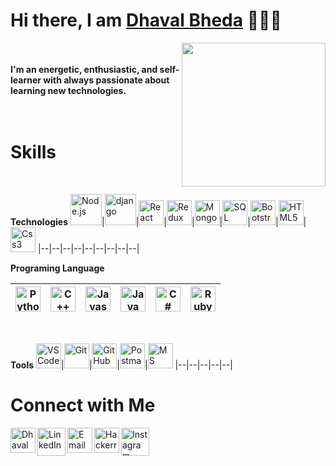 
<h1>Hi there, I am <a href="https://www.dhavalbheda.tech" target="_blank">Dhaval Bheda</a> 🙋🏽‍♂️</h1> 

<img align='right' src="https://media.giphy.com/media/H7AmqyARFEc7S1Smtl/giphy.gif" width="230">

<br/><br/>
<b>I'm an energetic, enthusiastic, and self-learner with always passionate about learning new technologies.</b> 
<br/><br/>
<br/>
<h1>Skills</h1>
<br/>

 **Technologies**
 <img alt="Node.js" width="50px" src="https://img.icons8.com/color/480/000000/nodejs.png"/>|<img alt="django" width="50px" src="https://img.icons8.com/color/500/000000/django.png"/>|<img alt="React" width="40px" src="https://img.icons8.com/cute-clipart/50/000000/react-native.png"/>|<img alt="Redux" width="40px" src="https://img.icons8.com/color/480/000000/redux.png"/>|<img alt="MongoDB" width="40px" src="https://img.icons8.com/color/480/000000/mongodb.png"/>|<img alt="SQL" width="40px" src="https://img.icons8.com/ios-filled/100/000000/sql.png"/>|<img alt="Bootstrap" width="40px" src="https://img.icons8.com/color/50/000000/bootstrap.png"/>|<img alt="HTML5" width="40px" src="https://img.icons8.com/color/480/000000/html-5.png"/>|<img alt="Css3" width="40px" src="https://img.icons8.com/color/480/000000/css3.png"/>
 |--|--|--|--|--|--|--|--|--|
<br/>

 **Programing Language**

<img alt="Python3" width="40px" src="https://img.icons8.com/color/480/000000/python.png"/>|<img alt="C++" width="40px" src="https://img.icons8.com/color/480/000000/c-plus-plus-logo.png"/>|<img alt="Javascript" width="40px" src="https://img.icons8.com/color/480/000000/javascript-logo-1.png"/>|<img alt="Java" width="40px" src="https://img.icons8.com/color/480/000000/java-coffee-cup-logo.png"/>|<img alt="C#" width="40px" src="https://img.icons8.com/color/48/000000/c-sharp-logo.png"/>|<img alt="Ruby" width="40px" src="https://img.icons8.com/color/48/000000/ruby-programming-language.png"/>
 |--|--|--|--|--|--|
<br/>

 **Tools**
 <img alt="VS Code" width="40px" src="https://img.icons8.com/fluent/48/000000/visual-studio-code-2019.png"/>|<img alt="Git" width="40px" src="https://img.icons8.com/color/48/000000/git.png"/>|<img alt="Git Hub" width="40px" src="https://img.icons8.com/fluent/240/000000/github.png"/>|<img alt="Postman" width="40px" src="https://img.icons8.com/dusk/512/000000/postman-api.png"/>|<img alt="MS Office" width="40px" src="https://img.icons8.com/fluent/48/000000/microsoft-office-2019.png"/>
 |--|--|--|--|--|
 <br/>
 <h1>Connect with Me</h1>

[<img align="left" alt="Dhaval Bheda" width="40px"  src="https://img.icons8.com/cotton/64/000000/earth-planet--v2.png"/>](https://www.dhavalbheda.tech) 
[<img align="left" alt="LinkedIn - Dhaval Bheda" width="45px" src="https://img.icons8.com/fluent/96/000000/linkedin.png"/>](https://www.linkedin.com/in/dhavalbheda) 
[<img align="left" alt="Email - Dhaval Bheda" width="40px" src="https://img.icons8.com/cute-clipart/64/000000/upload-mail.png" />](mailto:dhavalbhedadb@gmail.com) 
[<img align="left" alt="Hackerrank - Dhaval Bheda" width="40px" src="https://img.icons8.com/windows/512/000000/hackerrank.png"/>](https://hackerrank.com/dhavalbheda)
[<img align="left" alt="Instagram - Dhaval Bheda" width="45px" src="https://img.icons8.com/cute-clipart/64/000000/instagram-new.png"/>](https://www.instagram.com/dhaval__bheda) 
